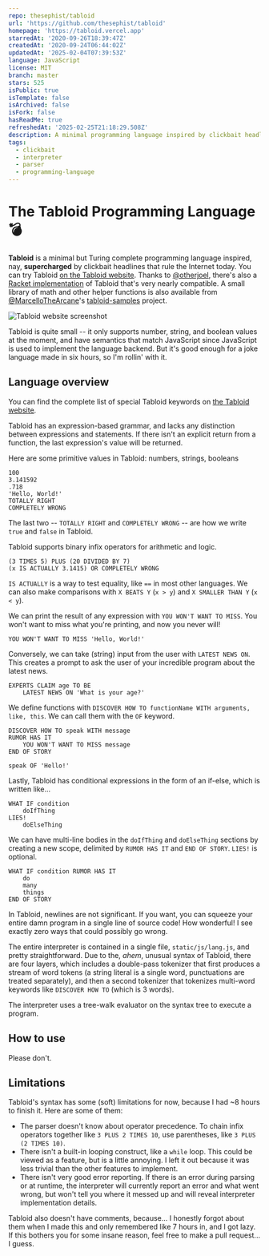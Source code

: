 ```yaml
---
repo: thesephist/tabloid
url: 'https://github.com/thesephist/tabloid'
homepage: 'https://tabloid.vercel.app'
starredAt: '2020-09-26T18:39:47Z'
createdAt: '2020-09-24T06:44:02Z'
updatedAt: '2025-02-04T07:39:53Z'
language: JavaScript
license: MIT
branch: master
stars: 525
isPublic: true
isTemplate: false
isArchived: false
isFork: false
hasReadMe: true
refreshedAt: '2025-02-25T21:18:29.508Z'
description: A minimal programming language inspired by clickbait headlines
tags:
  - clickbait
  - interpreter
  - parser
  - programming-language
---
```


# The Tabloid Programming Language 💣

**Tabloid** is a minimal but Turing complete programming language inspired, nay, **supercharged** by clickbait headlines that rule the Internet today. You can try Tabloid [on the Tabloid website](https://tabloid.vercel.app). Thanks to [@otherjoel](https://github.com/otherjoel), there's also a [Racket implementation](https://github.com/otherjoel/tabloid) of Tabloid that's very nearly compatible. A small library of math and other helper functions is also available from [@MarcelloTheArcane](https://github.com/MarcelloTheArcane)'s [tabloid-samples](https://github.com/MarcelloTheArcane/tabloid-samples) project.

![Tabloid website screenshot](static/img/screenshot.jpg)

Tabloid is quite small -- it only supports number, string, and boolean values at the moment, and have semantics that match JavaScript since JavaScript is used to implement the language backend. But it's good enough for a joke language made in six hours, so I'm rollin' with it.

## Language overview

You can find the complete list of special Tabloid keywords on [the Tabloid website](https://tabloid.thesephist.vercel.app).

Tabloid has an expression-based grammar, and lacks any distinction between expressions and statements. If there isn't an explicit return from a function, the last expression's value will be returned.

Here are some primitive values in Tabloid: numbers, strings, booleans

```
100
3.141592
.718
'Hello, World!'
TOTALLY RIGHT
COMPLETELY WRONG
```

The last two -- `TOTALLY RIGHT` and `COMPLETELY WRONG` -- are how we write `true` and `false` in Tabloid.

Tabloid supports binary infix operators for arithmetic and logic.

```
(3 TIMES 5) PLUS (20 DIVIDED BY 7)
(x IS ACTUALLY 3.1415) OR COMPLETELY WRONG
```

`IS ACTUALLY` is a way to test equality, like `==` in most other languages. We can also make comparisons with `X BEATS Y` (`x > y`) and `X SMALLER THAN Y` (`x < y`).

We can print the result of any expression with `YOU WON'T WANT TO MISS`. You won't want to miss what you're printing, and now you never will!

```
YOU WON'T WANT TO MISS 'Hello, World!'
```

Conversely, we can take (string) input from the user with `LATEST NEWS ON`. This creates a prompt to ask the user of your incredible program about the latest news.

```
EXPERTS CLAIM age TO BE
    LATEST NEWS ON 'What is your age?'
```

We define functions with `DISCOVER HOW TO functionName WITH arguments, like, this`. We can call them with the `OF` keyword.

```
DISCOVER HOW TO speak WITH message
RUMOR HAS IT
    YOU WON'T WANT TO MISS message
END OF STORY

speak OF 'Hello!'
```

Lastly, Tabloid has conditional expressions in the form of an if-else, which is written like...

```
WHAT IF condition
    doIfThing
LIES!
    doElseThing
```

We can have multi-line bodies in the `doIfThing` and `doElseThing` sections by creating a new scope, delimited by `RUMOR HAS IT` and `END OF STORY`. `LIES!` is optional.

```
WHAT IF condition RUMOR HAS IT
    do
    many
    things
END OF STORY
```

In Tabloid, newlines are not significant. If you want, you can squeeze your entire damn program in a single line of source code! How wonderful! I see exactly zero ways that could possibly go wrong.

The entire interpreter is contained in a single file, `static/js/lang.js`, and pretty straightforward. Due to the, *ahem*, unusual syntax of Tabloid, there are four layers, which includes a double-pass tokenizer that first produces a stream of word tokens (a string literal is a single word, punctuations are treated separately), and then a second tokenizer that tokenizes multi-word keywords like `DISCOVER HOW TO` (which is 3 words).

The interpreter uses a tree-walk evaluator on the syntax tree to execute a program.

## How to use

Please don't.

## Limitations

Tabloid's syntax has some (soft) limitations for now, because I had ~8 hours to finish it. Here are some of them:

- The parser doesn't know about operator precedence. To chain infix operators together like `3 PLUS 2 TIMES 10`, use parentheses, like `3 PLUS (2 TIMES 10)`.
- There isn't a built-in looping construct, like a `while` loop. This could be viewed as a feature, but is a little annoying. I left it out because it was less trivial than the other features to implement.
- There isn't very good error reporting. If there is an error during parsing or at runtime, the interpreter will currently report an error and what went wrong, but won't tell you where it messed up and will reveal interpreter implementation details.

Tabloid also doesn't have comments, because... I honestly forgot about them when I made this and only remembered like 7 hours in, and I got lazy. If this bothers you for some insane reason, feel free to make a pull request... I guess.
